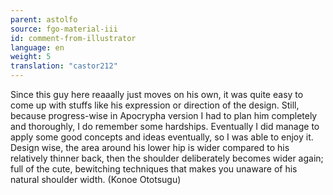 ```yaml
---
parent: astolfo
source: fgo-material-iii
id: comment-from-illustrator
language: en
weight: 5
translation: "castor212"
---
```


Since this guy here reaaally just moves on his own, it was quite easy to come up with stuffs like his expression or direction of the design. Still, because progress-wise in Apocrypha version I had to plan him completely and thoroughly, I do remember some hardships. Eventually I did manage to apply some good concepts and ideas eventually, so I was able to enjoy it. Design wise, the area around his lower hip is wider compared to his relatively thinner back, then the shoulder deliberately becomes wider again; full of the cute, bewitching techniques that makes you unaware of his natural shoulder width. (Konoe Ototsugu)
